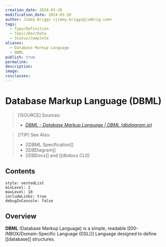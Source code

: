 ```yaml
---
creation_date: 2024-03-20
modification_date: 2024-03-20
author: Jimmy Briggs <jimmy.briggs@jimbrig.com>
tags:
  - Type/Definition
  - Topic/Dev/Data
  - Status/Complete
aliases:
  - Database Markup Language
  - DBML
publish: true
permalink:
description:
image:
cssclasses:
---
```


# Database Markup Language (DBML)

> [!SOURCE] Sources:
> - *[DBML - Database Markup Language | DBML (dbdiagram.io)](https://dbml.dbdiagram.io/home/)*


> [!TIP] See Also:
> - [[DBML Specification]]
> - [[DBDiagram]]
> - [[DBDocs]] and [[dbdocs CLI]]

## Contents

```table-of-contents
style: nestedList
minLevel: 2
maxLevel: 10
includeLinks: true
debugInConsole: false
```

## Overview

**DBML** (Database Markup Language) is a simple, readable [[00-INBOX/Domain-Specific Language (DSL)]] Language designed to define [[database]] structures. 
